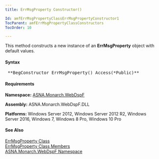 ```yaml
---
title: ErrMsgProperty Constructor()

Id: amfErrMsgPropertyClassErrMsgPropertyConstructor1
TocParent: amfErrMsgPropertyClassConstructors
TocOrder: 10

---
```


This method constructs a new instance of an **ErrMsgProperty** object with default values.

#### Syntax
<pre class="prettyprint"> **BegConstructor ErrMsgProperty() Access(*Public)** </pre>

#### Requirements
**Namespace:** [ASNA.Monarch.WebDspF](amfWebDspFNamespace.html)

**Assembly:** ASNA.Monarch.WebDspF.DLL

**Platforms:** Windows Server 2012, Windows Server 2012 R2, Windows Server 2016, Windows 7, Windows 8 Pro, Windows 10 Pro

#### See Also
[ ErrMsgProperty Class](amfErrMsgPropertyClass.html) <br clear="none" /> [ ErrMsgProperty Class Members](amfErrMsgPropertyClassMembers.html) <br clear="none" /> [ ASNA.Monarch.WebDspF Namespace](amfWebDspFNamespace.html) 
